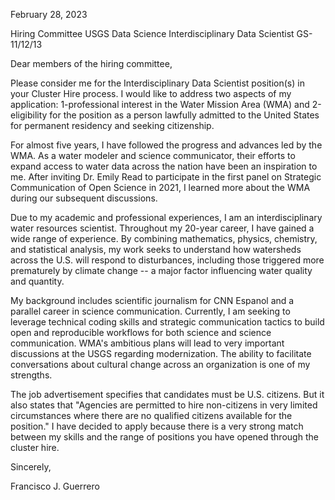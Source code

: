 February 28, 2023

Hiring Committee
USGS Data Science
Interdisciplinary Data Scientist GS-11/12/13

Dear members of the hiring committee, 

Please consider me for the Interdisciplinary Data Scientist position(s) in your Cluster Hire process. I would like to address two aspects of my application: 1-professional interest in the Water Mission Area (WMA) and 2-eligibility for the position as a person lawfully admitted to the United States for permanent residency and seeking citizenship.

For almost five years, I have followed the progress and advances led by the WMA. As a water modeler and science communicator, their efforts to expand access to water data across the nation have been an inspiration to me. After inviting Dr. Emily Read to participate in the first panel on Strategic Communication of Open Science in 2021, I learned more about the WMA during our subsequent discussions. 

Due to my academic and professional experiences, I am an interdisciplinary water resources scientist. Throughout my 20-year career, I have gained a wide range of experience. By combining mathematics, physics, chemistry, and statistical analysis, my work seeks to understand how watersheds across the U.S. will respond to disturbances, including those triggered more prematurely by climate change -- a major factor influencing water quality and quantity. 

My background includes scientific journalism for CNN Espanol and a parallel career in science communication. Currently, I am seeking to leverage technical coding skills and strategic communication tactics to build open and reproducible workflows for both science and science communication. WMA's ambitious plans will lead to very important discussions at the USGS regarding modernization. The ability to facilitate conversations about cultural change across an organization is one of my strengths. 

The job advertisement specifies that candidates must be U.S. citizens. But it also states that "Agencies are permitted to hire non-citizens in very limited circumstances where there are no qualified citizens available for the position." I have decided to apply because there is a very strong match between my skills and the range of positions you have opened through the cluster hire. 

Sincerely,

Francisco J. Guerrero 